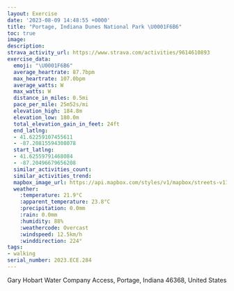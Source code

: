 ```yaml
---
layout: Exercise
date: '2023-08-09 14:48:55 +0000'
title: "Portage, Indiana Dunes National Park \U0001F6B6"
toc: true
image:
description:
strava_activity_url: https://www.strava.com/activities/9614610893
exercise_data:
  emoji: "\U0001F6B6"
  average_heartrate: 87.7bpm
  max_heartrate: 107.0bpm
  average_watts: W
  max_watts: W
  distance_in_miles: 0.5mi
  pace_per_mile: 25m52s/mi
  elevation_high: 184.8m
  elevation_low: 180.0m
  total_elevation_gain_in_feet: 24ft
  end_latlng:
  - 41.62259107455611
  - -87.20815594308078
  start_latlng:
  - 41.62559791468084
  - -87.20496679656208
  similar_activities_count:
  similar_activities_trend:
  mapbox_image_url: https://api.mapbox.com/styles/v1/mapbox/streets-v11/static/path-5+787af2-1.0(sca%7DFrtgsOF%5Cb%40z%40%7C%40PDAF%3FPJXDD%40%40DAFC%3F%3FAFA%40FFFj%40PDC%40GRoAHWNOhAm%40%5CK%7C%40Gd%40D),pin-s-s+e5b22e(-87.2073,41.62634),pin-s-f+89ae00(-87.20718999999998,41.623909999999995)/auto/800x800?access_token=pk.eyJ1Ijoiam9zaGJlY2ttYW4iLCJhIjoiY205eWR2aDd1MWZ6djJrbXc4a3M0bWZleiJ9.XiG9OWkNcZk2QzjJbxLB4A
  weather:
    :temperature: 21.9°C
    :apparent_temperature: 23.8°C
    :precipitation: 0.0mm
    :rain: 0.0mm
    :humidity: 88%
    :weathercode: Overcast
    :windspeed: 12.5km/h
    :winddirection: 224°
tags:
- walking
serial_number: 2023.ECE.284
---
```

Gary Hobart Water Company Access, Portage, Indiana 46368, United States
